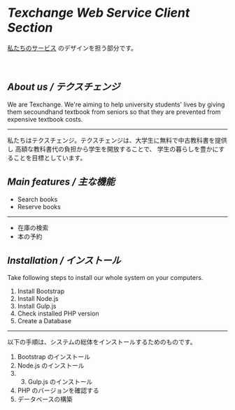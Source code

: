 # _Texchange Web Service Client Section_
<a href="http://texchg.com" target="_blank">私たちのサービス</a>
のデザインを担う部分です。
<br /><br /><br />

## _About us / テクスチェンジ_
We are Texchange. We're aiming to help university students' lives 
by giving them secoundhand textbook from seniors so that 
they are prevented from expensive textbook costs.

***

私たちはテクスチェンジ。テクスチェンジは、大学生に無料で中古教科書を提供し
高額な教科書代の負担から学生を開放することで、
学生の暮らしを豊かにすることを目標としています。

## _Main features / 主な機能_
* Search books
* Reserve books

***

* 在庫の検索
* 本の予約

## _Installation / インストール_
Take following steps to install our whole system on your computers.

1. Install Bootstrap
2. Install Node.js
3. Install Gulp.js
4. Check installed PHP version
5. Create a Database


***

以下の手順は、システムの総体をインストールするためのものです。

1. Bootstrap のインストール
2. Node.js のインストール
3. 3. Gulp.js のインストール
4. PHP のバージョンを確認する
5. データベースの構築
